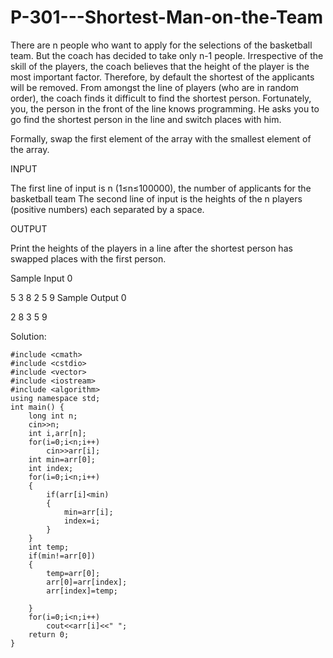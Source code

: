 # P-301---Shortest-Man-on-the-Team

There are n people who want to apply for the selections of the basketball team. But the coach has decided to take only n-1 people. Irrespective of the skill of the players, the coach believes that the height of the player is the most important factor. Therefore, by default the shortest of the applicants will be removed. From amongst the line of players (who are in random order), the coach finds it difficult to find the shortest person. Fortunately, you, the person in the front of the line knows programming. He asks you to go find the shortest person in the line and switch places with him.

Formally, swap the first element of the array with the smallest element of the array.

INPUT

The first line of input is n (1≤n≤100000), the number of applicants for the basketball team The second line of input is the heights of the n players (positive numbers) each separated by a space.

OUTPUT

Print the heights of the players in a line after the shortest person has swapped places with the first person.

Sample Input 0

5
3 8 2 5 9
Sample Output 0

2 8 3 5 9 


Solution:


    #include <cmath>
    #include <cstdio>
    #include <vector>
    #include <iostream>
    #include <algorithm>
    using namespace std;
    int main() {
        long int n;
        cin>>n;
        int i,arr[n];
        for(i=0;i<n;i++)
            cin>>arr[i];
        int min=arr[0];
        int index;
        for(i=0;i<n;i++)
        {
            if(arr[i]<min)
            {
                min=arr[i];
                index=i;
            }
        }
        int temp;
        if(min!=arr[0])
        {
            temp=arr[0];
            arr[0]=arr[index];
            arr[index]=temp;

        }
        for(i=0;i<n;i++)
            cout<<arr[i]<<" ";
        return 0;
    }
